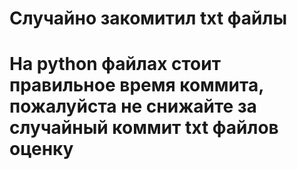 # Случайно закомитил txt файлы
# На python файлах стоит правильное время коммита, пожалуйста не снижайте за случайный коммит txt файлов оценку
